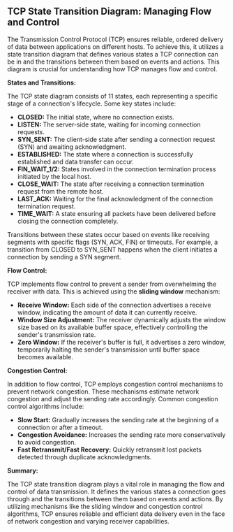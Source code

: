 ## TCP State Transition Diagram: Managing Flow and Control

The Transmission Control Protocol (TCP) ensures reliable, ordered delivery of data between applications on different hosts. To achieve this, it utilizes a state transition diagram that defines various states a TCP connection can be in and the transitions between them based on events and actions. This diagram is crucial for understanding how TCP manages flow and control.

**States and Transitions:**

The TCP state diagram consists of 11 states, each representing a specific stage of a connection's lifecycle. Some key states include:

* **CLOSED:** The initial state, where no connection exists.
* **LISTEN:** The server-side state, waiting for incoming connection requests.
* **SYN_SENT:** The client-side state after sending a connection request (SYN) and awaiting acknowledgment.
* **ESTABLISHED:** The state where a connection is successfully established and data transfer can occur.
* **FIN_WAIT_1/2:** States involved in the connection termination process initiated by the local host.
* **CLOSE_WAIT:** The state after receiving a connection termination request from the remote host.
* **LAST_ACK:** Waiting for the final acknowledgment of the connection termination request.
* **TIME_WAIT:** A state ensuring all packets have been delivered before closing the connection completely.

Transitions between these states occur based on events like receiving segments with specific flags (SYN, ACK, FIN) or timeouts. For example, a transition from CLOSED to SYN_SENT happens when the client initiates a connection by sending a SYN segment.

**Flow Control:**

TCP implements flow control to prevent a sender from overwhelming the receiver with data. This is achieved using the **sliding window** mechanism:

* **Receive Window:** Each side of the connection advertises a receive window, indicating the amount of data it can currently receive.
* **Window Size Adjustment:** The receiver dynamically adjusts the window size based on its available buffer space, effectively controlling the sender's transmission rate.
* **Zero Window:** If the receiver's buffer is full, it advertises a zero window, temporarily halting the sender's transmission until buffer space becomes available.

**Congestion Control:**

In addition to flow control, TCP employs congestion control mechanisms to prevent network congestion. These mechanisms estimate network congestion and adjust the sending rate accordingly. Common congestion control algorithms include:

* **Slow Start:** Gradually increases the sending rate at the beginning of a connection or after a timeout.
* **Congestion Avoidance:** Increases the sending rate more conservatively to avoid congestion.
* **Fast Retransmit/Fast Recovery:** Quickly retransmit lost packets detected through duplicate acknowledgments.

**Summary:**

The TCP state transition diagram plays a vital role in managing the flow and control of data transmission. It defines the various states a connection goes through and the transitions between them based on events and actions. By utilizing mechanisms like the sliding window and congestion control algorithms, TCP ensures reliable and efficient data delivery even in the face of network congestion and varying receiver capabilities. 
